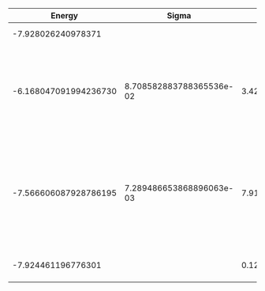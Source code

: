 | Energy                | Sigma                    | Energy Variance          | DOF | Einf              | Method                                                       | Reference |
|-----------------------|--------------------------|--------------------------|-----|-------------------|--------------------------------------------------------------|-----------|
| -7.928026240978371    |                          |                          | 13  | 89.14285714285715 | Exact diagonalization                                        | [code](https://github.com/varbench/methods/blob/main/scripts/tV/square_36_P_13_10/ed_lattice_symmetries.sh) |
| -6.168047091994236730 | 8.708582883788365536e-02 | 3.426841426704378790e+01 | 13  | 89.14285714285715 | VMC Determinant Slater-Jastrow (RBM) Ansatz with K=0 projections (symmetric wrt translations) | TODO: ask Imelda |
| -7.566606087928786195 | 7.289486653868896063e-03 | 7.919496643390599999e+00 | 13  | 89.14285714285715 | VMC Determinant Slater-Backflow-Jastrow (RBM) Ansatz with K=0 projections (symmetric wrt translations) | TODO: ask Imelda |
| -7.924461196776301    |                          | 0.12396407883914667      | 13  | 89.14285714285715 | DMRG (maxbonddim = 4096)                                     | [code](https://github.com/varbench/methods/blob/main/scripts/tV/square_36_P_13_10/dmrg.sh) |
